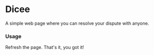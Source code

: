 # Dicee

A simple web page where you can resolve your dispute with anyone.

### Usage

Refresh the page. That's it, you got it!
